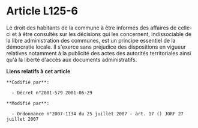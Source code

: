 # Article L125-6

Le droit des habitants de la commune à être informés des affaires de celle-ci et à être consultés sur les décisions qui les
concernent, indissociable de la libre administration des communes, est un principe essentiel de la démocratie locale. Il
s'exerce sans préjudice des dispositions en vigueur relatives notamment à la publicité des actes des autorités territoriales
ainsi qu'à la liberté d'accès aux documents administratifs.

**Liens relatifs à cet article**

	**Codifié par**:

	  - Décret n°2001-579 2001-06-29

	**Modifié par**:

	  - Ordonnance n°2007-1134 du 25 juillet 2007 - art. 17 () JORF 27 juillet 2007
